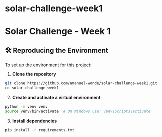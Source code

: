 # solar-challenge-week1

# Solar Challenge - Week 1

## 🛠️ Reproducing the Environment

To set up the environment for this project:

1. **Clone the repository**

````bash
git clone https://github.com/amanuel-wonde/solar-challenge-week1.git
cd solar-challenge-week1
````
2. **Create and activate a virtual environment**

```bash
python -m venv venv
source venv/bin/activate  # On Windows use: venv\Scripts\activate
```
3. **Install dependencies**

```bash
pip install -r requirements.txt
````
